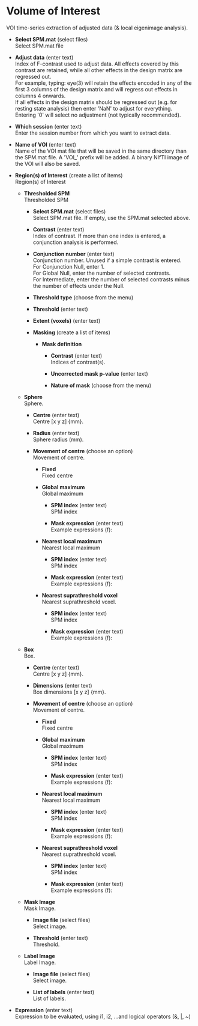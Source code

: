 # Volume of Interest  
 VOI time-series extraction of adjusted data (& local eigenimage analysis).   

* **Select SPM.mat** (select files)  
Select SPM.mat file   

* **Adjust data** (enter text)  
Index of F-contrast used to adjust data. All effects covered by this contrast are retained, while all other effects in the design matrix are regressed out.   
For example, typing: eye(3) will retain the effects encoded in any of the first 3 columns of the design matrix and will regress out effects in columns 4 onwards.    
If all effects in the design matrix should be regressed out (e.g. for resting state analysis) then enter 'NaN' to adjust for everything.   
Entering '0' will select no adjustment (not typically recommended).   

* **Which session** (enter text)  
Enter the session number from which you want to extract data.   

* **Name of VOI** (enter text)  
Name of the VOI mat file that will be saved in the same directory than the SPM.mat file. A 'VOI_' prefix will be added. A binary NIfTI image of the VOI will also be saved.   

* **Region(s) of Interest** (create a list of items)  
Region(s) of Interest   

    * **Thresholded SPM**   
    Thresholded SPM   

        * **Select SPM.mat** (select files)  
        Select SPM.mat file. If empty, use the SPM.mat selected above.   

        * **Contrast** (enter text)  
        Index of contrast. If more than one index is entered, a conjunction analysis is performed.   

        * **Conjunction number** (enter text)  
        Conjunction number. Unused if a simple contrast is entered.   
        For Conjunction Null, enter 1.   
        For Global Null, enter the number of selected contrasts.   
        For Intermediate, enter the number of selected contrasts minus the number of effects under the Null.   

        * **Threshold type** (choose from the menu)  

        * **Threshold** (enter text)  

        * **Extent (voxels)** (enter text)  

        * **Masking** (create a list of items)  

            * **Mask definition**   

                * **Contrast** (enter text)  
                Indices of contrast(s).   

                * **Uncorrected mask p-value** (enter text)  

                * **Nature of mask** (choose from the menu)  

    * **Sphere**   
    Sphere.   

        * **Centre** (enter text)  
        Centre [x y z] {mm}.   

        * **Radius** (enter text)  
        Sphere radius (mm).   

        * **Movement of centre** (choose an option)  
        Movement of centre.   

            * **Fixed**   
            Fixed centre   

            * **Global maximum**   
            Global maximum   

                * **SPM index** (enter text)  
                SPM index   

                * **Mask expression** (enter text)  
                Example expressions (f):   

            * **Nearest local maximum**   
            Nearest local maximum   

                * **SPM index** (enter text)  
                SPM index   

                * **Mask expression** (enter text)  
                Example expressions (f):   

            * **Nearest suprathreshold voxel**   
            Nearest suprathreshold voxel.   

                * **SPM index** (enter text)  
                SPM index   

                * **Mask expression** (enter text)  
                Example expressions (f):   

    * **Box**   
    Box.   

        * **Centre** (enter text)  
        Centre [x y z] {mm}.   

        * **Dimensions** (enter text)  
        Box dimensions [x y z] {mm}.   

        * **Movement of centre** (choose an option)  
        Movement of centre.   

            * **Fixed**   
            Fixed centre   

            * **Global maximum**   
            Global maximum   

                * **SPM index** (enter text)  
                SPM index   

                * **Mask expression** (enter text)  
                Example expressions (f):   

            * **Nearest local maximum**   
            Nearest local maximum   

                * **SPM index** (enter text)  
                SPM index   

                * **Mask expression** (enter text)  
                Example expressions (f):   

            * **Nearest suprathreshold voxel**   
            Nearest suprathreshold voxel.   

                * **SPM index** (enter text)  
                SPM index   

                * **Mask expression** (enter text)  
                Example expressions (f):   

    * **Mask Image**   
    Mask Image.   

        * **Image file** (select files)  
        Select image.   

        * **Threshold** (enter text)  
        Threshold.   

    * **Label Image**   
    Label Image.   

        * **Image file** (select files)  
        Select image.   

        * **List of labels** (enter text)  
        List of labels.   

* **Expression** (enter text)  
Expression to be evaluated, using i1, i2, ...and logical operators (&, $|$, ~)   
